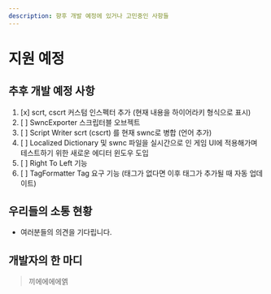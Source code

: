 ```yaml
---
description: 향후 개발 예정에 있거나 고민중인 사항들
---
```


# 지원 예정

## 추후 개발 예정 사항

1. [x] scrt, cscrt 커스텀 인스펙터 추가 \(현재 내용을 하이어라키 형식으로 표시\)
2. [ ] SwncExporter 스크립터블 오브젝트
3. [ ] Script Writer scrt \(cscrt\) 를 현재 swnc로 병합 \(언어 추가\)
4. [ ] Localized Dictionary 및 swnc 파일을 실시간으로 인 게임 UI에 적용해가며 테스트하기 위한 새로운 에디터 윈도우 도입
5. [ ] Right To Left 기능
6. [ ] TagFormatter Tag 요구 기능 \(태그가 없다면 이후 태그가 추가될 때 자동 업데이트\)

## 우리들의 소통 현황

* 여러분들의 의견을 기다립니다.

## 개발자의 한 마디

> 끼에에에에엙



